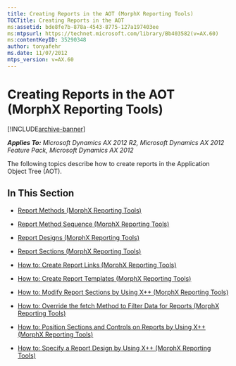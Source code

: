 ```yaml
---
title: Creating Reports in the AOT (MorphX Reporting Tools)
TOCTitle: Creating Reports in the AOT
ms:assetid: bde8fe7b-878a-4543-8775-127a197403ee
ms:mtpsurl: https://technet.microsoft.com/library/Bb403582(v=AX.60)
ms:contentKeyID: 35290348
author: tonyafehr
ms.date: 11/07/2012
mtps_version: v=AX.60
---
```


# Creating Reports in the AOT (MorphX Reporting Tools) 


[!INCLUDE[archive-banner](includes/archive-banner.md)]


_**Applies To:** Microsoft Dynamics AX 2012 R2, Microsoft Dynamics AX 2012 Feature Pack, Microsoft Dynamics AX 2012_

The following topics describe how to create reports in the Application Object Tree (AOT).

## In This Section

  - [Report Methods (MorphX Reporting Tools)](report-methods-morphx-reporting-tools.md)  

  - [Report Method Sequence (MorphX Reporting Tools)](report-method-sequence-morphx-reporting-tools.md)  

  - [Report Designs (MorphX Reporting Tools)](report-designs-morphx-reporting-tools.md)  

  - [Report Sections (MorphX Reporting Tools)](report-sections-morphx-reporting-tools.md)  

  - [How to: Create Report Links (MorphX Reporting Tools)](how-to-create-report-links-morphx-reporting-tools.md)  

  - [How to: Create Report Templates (MorphX Reporting Tools)](how-to-create-report-templates-morphx-reporting-tools.md)  

  - [How to: Modify Report Sections by Using X++ (MorphX Reporting Tools)](how-to-modify-report-sections-by-using-x-morphx-reporting-tools.md)  

  - [How to: Override the fetch Method to Filter Data for Reports (MorphX Reporting Tools)](how-to-override-the-fetch-method-to-filter-data-for-reports-morphx-reporting-tools.md)  

  - [How to: Position Sections and Controls on Reports by Using X++ (MorphX Reporting Tools)](how-to-position-sections-and-controls-on-reports-by-using-x-morphx-reporting-tools.md)  

  - [How to: Specify a Report Design by Using X++ (MorphX Reporting Tools)](how-to-specify-a-report-design-by-using-x-morphx-reporting-tools.md)

